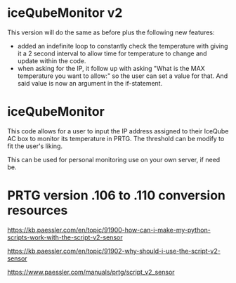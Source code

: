 # iceQubeMonitor v2
This version will do the same as before plus the following new features:

* added an indefinite loop to constantly check the temperature with giving it a 2 second interval to allow time for temperature to change and update within the code.
* when asking for the IP, it follow up with asking "What is the MAX temperature you want to allow:" so the user can set a value for that. And said value is now an argument in the if-statement.

# iceQubeMonitor
This code allows for a user to input the IP address assigned to their IceQube AC box to monitor its temperature in PRTG. The threshold can be modify to fit the user's liking.


This can be used for personal monitoring use on your own server, if need be.


# PRTG version .106 to .110 conversion resources
https://kb.paessler.com/en/topic/91900-how-can-i-make-my-python-scripts-work-with-the-script-v2-sensor

https://kb.paessler.com/en/topic/91902-why-should-i-use-the-script-v2-sensor

https://www.paessler.com/manuals/prtg/script_v2_sensor
